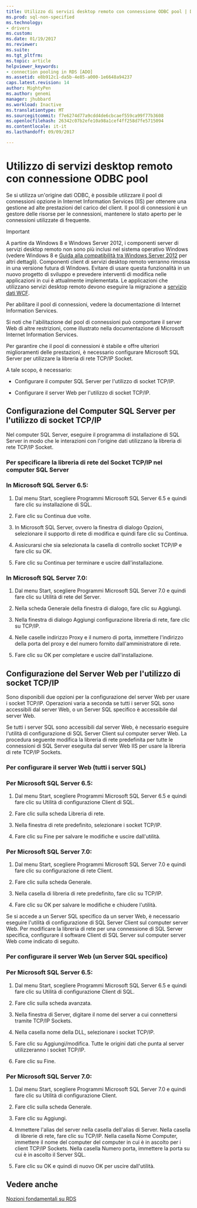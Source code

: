 ```yaml
---
title: Utilizzo di servizi desktop remoto con connessione ODBC pool | Documenti Microsoft
ms.prod: sql-non-specified
ms.technology:
- drivers
ms.custom: 
ms.date: 01/19/2017
ms.reviewer: 
ms.suite: 
ms.tgt_pltfrm: 
ms.topic: article
helpviewer_keywords:
- connection pooling in RDS [ADO]
ms.assetid: e8b912c1-da5b-4e85-a000-1e6648a94237
caps.latest.revision: 14
author: MightyPen
ms.author: genemi
manager: jhubbard
ms.workload: Inactive
ms.translationtype: MT
ms.sourcegitcommit: f7e6274d77a9cdd4de6cbcaef559ca99f77b3608
ms.openlocfilehash: 26342c07b2efe10a98a1cef4ff258d7fe5715094
ms.contentlocale: it-it
ms.lasthandoff: 09/09/2017

---
```

# <a name="using-rds-with-odbc-connection-pooling"></a>Utilizzo di servizi desktop remoto con connessione ODBC pool
Se si utilizza un'origine dati ODBC, è possibile utilizzare il pool di connessioni opzione in Internet Information Services (IIS) per ottenere una gestione ad alte prestazioni del carico del client. Il pool di connessioni è un gestore delle risorse per le connessioni, mantenere lo stato aperto per le connessioni utilizzate di frequente.  
  
> [!IMPORTANT]
>  A partire da Windows 8 e Windows Server 2012, i componenti server di servizi desktop remoto non sono più inclusi nel sistema operativo Windows (vedere Windows 8 e [Guida alla compatibilità tra Windows Server 2012](https://www.microsoft.com/en-us/download/details.aspx?id=27416) per altri dettagli). Componenti client di servizi desktop remoto verranno rimossa in una versione futura di Windows. Evitare di usare questa funzionalità in un nuovo progetto di sviluppo e prevedere interventi di modifica nelle applicazioni in cui è attualmente implementata. Le applicazioni che utilizzano servizi desktop remoto devono eseguire la migrazione a [servizio dati WCF](http://go.microsoft.com/fwlink/?LinkId=199565).  
  
 Per abilitare il pool di connessioni, vedere la documentazione di Internet Information Services.  
  
 Si noti che l'abilitazione del pool di connessioni può comportare il server Web di altre restrizioni, come illustrato nella documentazione di Microsoft Internet Information Services.  
  
 Per garantire che il pool di connessioni è stabile e offre ulteriori miglioramenti delle prestazioni, è necessario configurare Microsoft SQL Server per utilizzare la libreria di rete TCP/IP Socket.  
  
 A tale scopo, è necessario:  
  
-   Configurare il computer SQL Server per l'utilizzo di socket TCP/IP.  
  
-   Configurare il server Web per l'utilizzo di socket TCP/IP.  
  
## <a name="configuring-the-sql-server-computer-to-use-tcpip-sockets"></a>Configurazione del Computer SQL Server per l'utilizzo di socket TCP/IP  
 Nel computer SQL Server, eseguire il programma di installazione di SQL Server in modo che le interazioni con l'origine dati utilizzano la libreria di rete TCP/IP Socket.  
  
### <a name="to-specify-the-tcpip-socket-network-library-on-the-sql-server-computer"></a>Per specificare la libreria di rete del Socket TCP/IP nel computer SQL Server  
  
### <a name="in-microsoft-sql-server-65"></a>In Microsoft SQL Server 6.5:  
  
1.  Dal menu Start, scegliere Programmi Microsoft SQL Server 6.5 e quindi fare clic su installazione di SQL.  
  
2.  Fare clic su Continua due volte.  
  
3.  In Microsoft SQL Server, ovvero la finestra di dialogo Opzioni, selezionare il supporto di rete di modifica e quindi fare clic su Continua.  
  
4.  Assicurarsi che sia selezionata la casella di controllo socket TCP/IP e fare clic su OK.  
  
5.  Fare clic su Continua per terminare e uscire dall'installazione.  
  
### <a name="in-microsoft-sql-server-70"></a>In Microsoft SQL Server 7.0:  
  
1.  Dal menu Start, scegliere Programmi Microsoft SQL Server 7.0 e quindi fare clic su Utilità di rete del Server.  
  
2.  Nella scheda Generale della finestra di dialogo, fare clic su Aggiungi.  
  
3.  Nella finestra di dialogo Aggiungi configurazione libreria di rete, fare clic su TCP/IP.  
  
4.  Nelle caselle indirizzo Proxy e il numero di porta, immettere l'indirizzo della porta del proxy e del numero fornito dall'amministratore di rete.  
  
5.  Fare clic su OK per completare e uscire dall'installazione.  
  
## <a name="configuring-the-web-server-to-use-tcpip-sockets"></a>Configurazione del Server Web per l'utilizzo di socket TCP/IP  
 Sono disponibili due opzioni per la configurazione del server Web per usare i socket TCP/IP. Operazioni varia a seconda se tutti i server SQL sono accessibili dal server Web, o un Server SQL specifico è accessibile dal server Web.  
  
 Se tutti i server SQL sono accessibili dal server Web, è necessario eseguire l'utilità di configurazione di SQL Server Client sul computer server Web. La procedura seguente modifica la libreria di rete predefinita per tutte le connessioni di SQL Server eseguita dal server Web IIS per usare la libreria di rete TCP/IP Sockets.  
  
### <a name="to-configure-the-web-server-all-sql-servers"></a>Per configurare il server Web (tutti i server SQL)  
  
### <a name="for-microsoft-sql-server-65"></a>Per Microsoft SQL Server 6.5:  
  
1.  Dal menu Start, scegliere Programmi Microsoft SQL Server 6.5 e quindi fare clic su Utilità di configurazione Client di SQL.  
  
2.  Fare clic sulla scheda Libreria di rete.  
  
3.  Nella finestra di rete predefinito, selezionare i socket TCP/IP.  
  
4.  Fare clic su Fine per salvare le modifiche e uscire dall'utilità.  
  
### <a name="for-microsoft-sql-server-70"></a>Per Microsoft SQL Server 7.0:  
  
1.  Dal menu Start, scegliere Programmi Microsoft SQL Server 7.0 e quindi fare clic su configurazione di rete Client.  
  
2.  Fare clic sulla scheda Generale.  
  
3.  Nella casella di libreria di rete predefinito, fare clic su TCP/IP.  
  
4.  Fare clic su OK per salvare le modifiche e chiudere l'utilità.  
  
 Se si accede a un Server SQL specifico da un server Web, è necessario eseguire l'utilità di configurazione di SQL Server Client sul computer server Web. Per modificare la libreria di rete per una connessione di SQL Server specifica, configurare il software Client di SQL Server sul computer server Web come indicato di seguito.  
  
### <a name="to-configure-the-web-server-a-specific-sql-server"></a>Per configurare il server Web (un Server SQL specifico)  
  
### <a name="for-microsoft-sql-server-65"></a>Per Microsoft SQL Server 6.5:  
  
1.  Dal menu Start, scegliere Programmi Microsoft SQL Server 6.5 e quindi fare clic su Utilità di configurazione Client di SQL.  
  
2.  Fare clic sulla scheda avanzata.  
  
3.  Nella finestra di Server, digitare il nome del server a cui connettersi tramite TCP/IP Sockets.  
  
4.  Nella casella nome della DLL, selezionare i socket TCP/IP.  
  
5.  Fare clic su Aggiungi/modifica. Tutte le origini dati che punta al server utilizzeranno i socket TCP/IP.  
  
6.  Fare clic su Fine.  
  
### <a name="for-microsoft-sql-server-70"></a>Per Microsoft SQL Server 7.0:  
  
1.  Dal menu Start, scegliere Programmi Microsoft SQL Server 7.0 e quindi fare clic su Utilità di configurazione Client.  
  
2.  Fare clic sulla scheda Generale.  
  
3.  Fare clic su Aggiungi.  
  
4.  Immettere l'alias del server nella casella dell'alias di Server. Nella casella di librerie di rete, fare clic su TCP/IP. Nella casella Nome Computer, immettere il nome del computer del computer in cui è in ascolto per i client TCP/IP Sockets. Nella casella Numero porta, immettere la porta su cui è in ascolto il Server SQL.  
  
5.  Fare clic su OK e quindi di nuovo OK per uscire dall'utilità.  
  
## <a name="see-also"></a>Vedere anche  
 [Nozioni fondamentali su RDS](../../../ado/guide/remote-data-service/rds-fundamentals.md)























